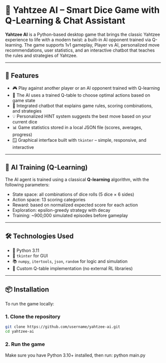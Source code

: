 # 🎲 Yahtzee AI – Smart Dice Game with Q-Learning & Chat Assistant

**Yahtzee AI** is a Python-based desktop game that brings the classic Yahtzee experience to life with a modern twist: a built-in AI opponent trained via Q-learning. The game supports 1v1 gameplay, Player vs AI, personalized move recommendations, user statistics, and an interactive chatbot that teaches the rules and strategies of Yahtzee.

---

## 🚀 Features

- 🎮 Play against another player or an AI opponent trained with Q-learning  
- 🧠 The AI uses a trained Q-table to choose optimal actions based on game state  
- 💬 Integrated chatbot that explains game rules, scoring combinations, and strategies  
- 💡 Personalized HINT system suggests the best move based on your current dice  
- 📊 Game statistics stored in a local JSON file (scores, averages, progress)  
- 🪟 Graphical interface built with `tkinter` – simple, responsive, and interactive

---

## 🧠 AI Training (Q-Learning)

The AI agent is trained using a classical **Q-learning** algorithm, with the following parameters:

- State space: all combinations of dice rolls (5 dice × 6 sides)  
- Action space: 13 scoring categories  
- Reward: based on normalized expected score for each action  
- Exploration: epsilon-greedy strategy with decay  
- Training: ~900,000 simulated episodes before gameplay

---

## 🛠️ Technologies Used

- 🐍 Python 3.11  
- 🎲 `tkinter` for GUI  
- 📚 `numpy`, `itertools`, `json`, `random` for logic and simulation  
- 🧠 Custom Q-table implementation (no external RL libraries)  

---

## 📦 Installation

To run the game locally:

### 1. Clone the repository
```bash
git clone https://github.com/username/yahtzee-ai.git
cd yahtzee-ai
```

### 2. Run the game
Make sure you have Python 3.10+ installed, then run:
python main.py

